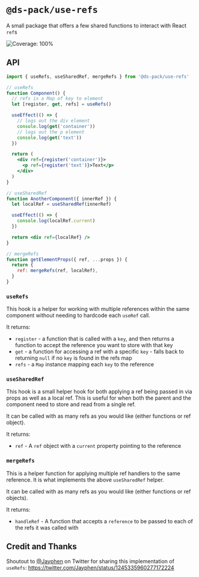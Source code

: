 # `@ds-pack/use-refs`

A small package that offers a few shared functions to interact with React `ref`s

![Coverage: 100%](https://img.shields.io/badge/coverage-100%25-brightgreen?logo=jest)

## API

```jsx
import { useRefs, useSharedRef, mergeRefs } from '@ds-pack/use-refs'

// useRefs
function Component() {
  // refs is a Map of key to element
  let [register, get, refs] = useRefs()

  useEffect(() => {
    // logs out the div element
    console.log(get('container'))
    // logs out the p element
    console.log(get('text'))
  })

  return (
    <div ref={register('container')}>
      <p ref={register('text')}>Text</p>
    </div>
  )
}

// useSharedRef
function AnotherComponent({ innerRef }) {
  let localRef = useSharedRef(innerRef)

  useEffect(() => {
    console.log(localRef.current)
  })

  return <div ref={localRef} />
}

// mergeRefs
function getElementProps({ ref, ...props }) {
  return {
    ref: mergeRefs(ref, localRef),
  }
}
```

### `useRefs`

This hook is a helper for working with multiple references within the same
component without needing to hardcode each `useRef` call.

It returns:

- `register` - a function that is called with a `key`, and then returns a
  function to accept the reference you want to store with that key
- `get` - a function for accessing a ref with a specific `key` - falls back to
  returning `null` if no `key` is found in the refs map
- `refs` - a `Map` instance mapping each `key` to the reference

### `useSharedRef`

This hook is a small helper hook for both applying a ref being passed in via
props as well as a local ref. This is useful for when both the parent and the
component need to store and read from a single ref.

It can be called with as many refs as you would like (either functions or ref
object).

It returns:

- `ref` - A `ref` object with a `current` property pointing to the reference

### `mergeRefs`

This is a helper function for applying multiple ref handlers to the same
reference. It is what implements the above `useSharedRef` helper.

It can be called with as many refs as you would like (either functions or ref
objects).

It returns:

- `handleRef` - A function that accepts a `reference` to be passed to each of
  the refs it was called with

## Credit and Thanks

Shoutout to [@Jayphen](https://twitter.com/Jayphen) on Twitter for sharing this
implementation of `useRefs`:
https://twitter.com/Jayphen/status/1245335960277172224
